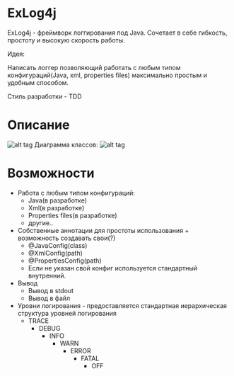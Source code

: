 # ExLog4j
ExLog4j - фреймворк логгирования под Java. Сочетает в себе гибкость, простоту и высокую скорость работы.

Идея:

Написать логгер позволяющий работать с любым типом конфигураций(Java, xml, properties files) максимально простым и удобным способом.

Стиль разработки - TDD

# Описание
![alt tag](http://i.imgur.com/0mjYiLF.png)
Диаграмма классов:
![alt tag](http://i.imgur.com/H6jSeRJ.png)

# Возможности

- Работа с любым типом конфигураций:
    - Java(в разработке)
    - Xml(в разработке)
    - Properties files(в разработке)
    - другие..
- Собственные аннотации для простоты использования + возможность создавать свои(?)
    - @JavaConfig(class)
    - @XmlConfig(path)
    - @PropertiesConfig(path)
    - Если не указан свой конфиг используется стандартный внутренний.
- Вывод
    - Вывод в stdout
    - Вывод в файл
- Уровни логирования - предоставляется стандартная иерархическая структура уровней логирования
    - TRACE
        - DEBUG
            - INFO
                - WARN
                    - ERROR
                        - FATAL
                            - OFF